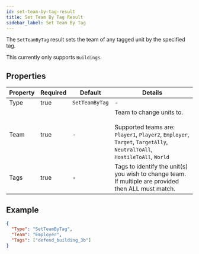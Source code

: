```yaml
---
id: set-team-by-tag-result
title: Set Team By Tag Result
sidebar_label: Set Team By Tag
---
```


The `SetTeamByTag` result sets the team of any tagged unit by the specified tag.

This currently only supports `Buildings`.

## Properties

| Property | Required | Default        | Details                                                                                                                                                    |
| -------- | -------- | -------------- | ---------------------------------------------------------------------------------------------------------------------------------------------------------- |
| Type     | true     | `SetTeamByTag` | -                                                                                                                                                          |
| Team     | true     | -              | Team to change units to.<br /><br />Supported teams are: `Player1`, `Player2`, `Employer`, `Target`, `TargetAlly`, `NeutralToAll`, `HostileToAll`, `World` |
| Tags     | true     | -              | Tags to identify the unit(s) you wish to change team. If multiple are provided then ALL must match.                                                        |

## Example

```json
{
  "Type": "SetTeamByTag",
  "Team": "Employer",
  "Tags": ["defend_building_3b"]
}
```
